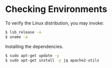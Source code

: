 # Checking Environments

To verify the Linux distribution, you may invoke:

```bash
$ lsb_release -a
$ uname -a
```

Installing the dependencies.

```bash
$ sudo apt-get update -y
$ sudo apt-get install -y jq apache2-utils
```

